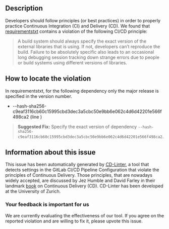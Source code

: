 
## Description
Developers should follow principles (or best practices) in order to properly practice Continuous Integration (CI) and Delivery (CD).
We found that [requirementstxt](https://gitlab.com/beardog/Onionr/blob/master/requirements.txt) contains a violation of the following CI/CD principle:

> A build system should always specify the exact version of the external libraries that is using.
If not, developers can’t reproduce the build. Failure to be absolutely specific also leads to an occasional long debugging session tracking down strange errors due to people or build systems using different versions of libraries.

## How to locate the violation

In requirementstxt, for the following dependency only the major release is specified in the version number.

* --hash-sha256-c9eaf3116cb60c15995cbd3dec3a5cbc50e9bb6e062c4d6d42201e566f498ca2 (line )

> **Suggested Fix:** Specify the exact version of dependency `--hash-sha256-c9eaf3116cb60c15995cbd3dec3a5cbc50e9bb6e062c4d6d42201e566f498ca2`.

## Information about this issue

This issue has been automatically generated by [CD-Linter](https://gitlab.com/Jancso/configuration-analytics), a tool that detects settings in the GitLab CI/CD Pipeline Configuration that violate the principles of Continuous Delivery. Those principles, that are nowadays widely accepted, are discussed by Jez Humble and David Farley in their landmark [book](https://www.oreilly.com/library/view/continuous-delivery-reliable/9780321670250/) on Continuous Delivery (CD). CD-Linter has been developed at the University of Zurich.

### Your feedback is important for us
We are currently evaluating the effectiveness of our tool. If you agree on the reported violation and are willing to fix it, please upvote this issue.